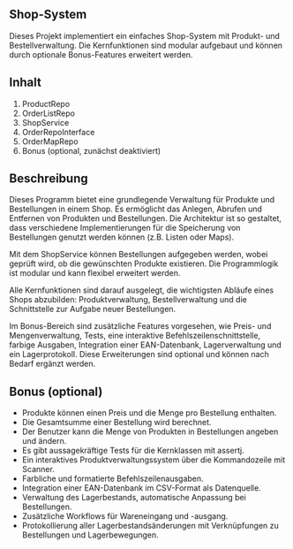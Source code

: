## Shop-System 
Dieses Projekt implementiert ein einfaches Shop-System mit Produkt- und Bestellverwaltung. Die Kernfunktionen sind modular aufgebaut und können durch optionale Bonus-Features erweitert werden.

## Inhalt
1. ProductRepo
2. OrderListRepo
3. ShopService
4. OrderRepoInterface
5. OrderMapRepo
6. Bonus (optional, zunächst deaktiviert)

## Beschreibung

Dieses Programm bietet eine grundlegende Verwaltung für Produkte und Bestellungen in einem Shop. Es ermöglicht das Anlegen, Abrufen und Entfernen von Produkten und Bestellungen. Die Architektur ist so gestaltet, dass verschiedene Implementierungen für die Speicherung von Bestellungen genutzt werden können (z.B. Listen oder Maps).

Mit dem ShopService können Bestellungen aufgegeben werden, wobei geprüft wird, ob die gewünschten Produkte existieren. Die Programmlogik ist modular und kann flexibel erweitert werden.

Alle Kernfunktionen sind darauf ausgelegt, die wichtigsten Abläufe eines Shops abzubilden: Produktverwaltung, Bestellverwaltung und die Schnittstelle zur Aufgabe neuer Bestellungen.

Im Bonus-Bereich sind zusätzliche Features vorgesehen, wie Preis- und Mengenverwaltung, Tests, eine interaktive Befehlszeilenschnittstelle, farbige Ausgaben, Integration einer EAN-Datenbank, Lagerverwaltung und ein Lagerprotokoll. Diese Erweiterungen sind optional und können nach Bedarf ergänzt werden.

## Bonus (optional)

- Produkte können einen Preis und die Menge pro Bestellung enthalten.
- Die Gesamtsumme einer Bestellung wird berechnet.
- Der Benutzer kann die Menge von Produkten in Bestellungen angeben und ändern.
- Es gibt aussagekräftige Tests für die Kernklassen mit assertj.
- Ein interaktives Produktverwaltungssystem über die Kommandozeile mit Scanner.
- Farbliche und formatierte Befehlszeilenausgaben.
- Integration einer EAN-Datenbank im CSV-Format als Datenquelle.
- Verwaltung des Lagerbestands, automatische Anpassung bei Bestellungen.
- Zusätzliche Workflows für Wareneingang und -ausgang.
- Protokollierung aller Lagerbestandsänderungen mit Verknüpfungen zu Bestellungen und Lagerbewegungen.
